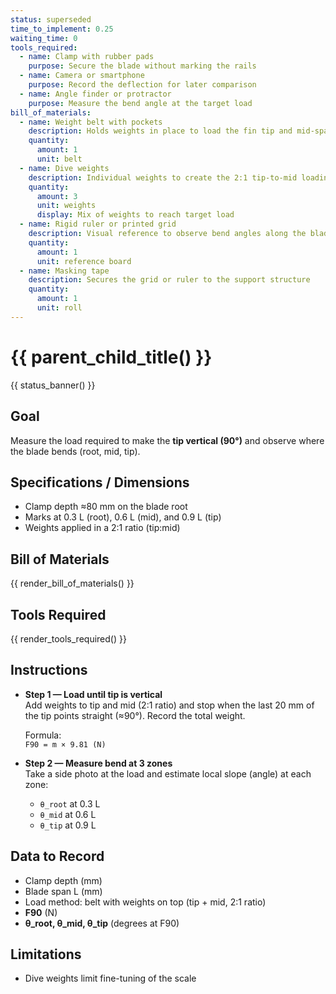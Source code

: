 ```yaml
---
status: superseded
time_to_implement: 0.25
waiting_time: 0
tools_required:
  - name: Clamp with rubber pads
    purpose: Secure the blade without marking the rails
  - name: Camera or smartphone
    purpose: Record the deflection for later comparison
  - name: Angle finder or protractor
    purpose: Measure the bend angle at the target load
bill_of_materials:
  - name: Weight belt with pockets
    description: Holds weights in place to load the fin tip and mid-span
    quantity:
      amount: 1
      unit: belt
  - name: Dive weights
    description: Individual weights to create the 2:1 tip-to-mid loading ratio
    quantity:
      amount: 3
      unit: weights
      display: Mix of weights to reach target load
  - name: Rigid ruler or printed grid
    description: Visual reference to observe bend angles along the blade span
    quantity:
      amount: 1
      unit: reference board
  - name: Masking tape
    description: Secures the grid or ruler to the support structure
    quantity:
      amount: 1
      unit: roll
---
```

# {{ parent_child_title() }}
{{ status_banner() }}

## Goal
Measure the load required to make the **tip vertical (90°)** and observe where the blade bends (root, mid, tip).

## Specifications / Dimensions
- Clamp depth ≈80 mm on the blade root
- Marks at 0.3 L (root), 0.6 L (mid), and 0.9 L (tip)
- Weights applied in a 2:1 ratio (tip:mid)

## Bill of Materials

{{ render_bill_of_materials() }}

## Tools Required
{{ render_tools_required() }}

## Instructions
- **Step 1 — Load until tip is vertical**  
  Add weights to tip and mid (2:1 ratio) and stop when the last 20 mm of the tip points straight (≈90°). Record the total weight.

  Formula:  
  `F90 = m × 9.81 (N)`

- **Step 2 — Measure bend at 3 zones**  
  Take a side photo at the load and estimate local slope (angle) at each zone:
  - `θ_root` at 0.3 L
  - `θ_mid` at 0.6 L
  - `θ_tip` at 0.9 L

## Data to Record
- Clamp depth (mm)
- Blade span L (mm)
- Load method: belt with weights on top (tip + mid, 2:1 ratio)
- **F90** (N)
- **θ_root, θ_mid, θ_tip** (degrees at F90)

## Limitations
- Dive weights limit fine-tuning of the scale  
